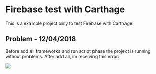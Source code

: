 # Firebase test with Carthage

This is a example project only to test Firebase with Carthage.  

## Problem - 12/04/2018

Before add all frameworks and run script phase the project is running without problems. After add all, im receiving this error:  

<img src="extras/images/error.png">  

